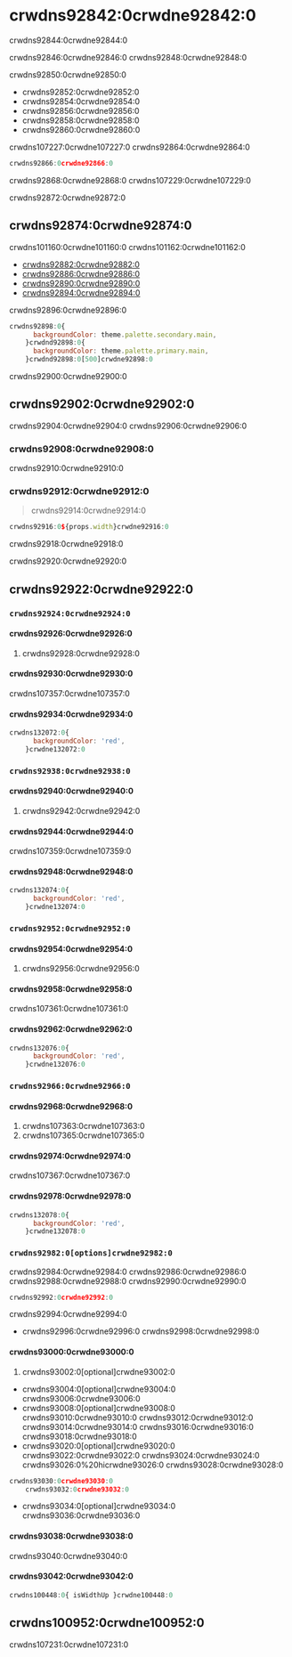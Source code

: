 # crwdns92842:0crwdne92842:0

<p class="description">crwdns92844:0crwdne92844:0</p>

crwdns92846:0crwdne92846:0 crwdns92848:0crwdne92848:0

crwdns92850:0crwdne92850:0

- crwdns92852:0crwdne92852:0
- crwdns92854:0crwdne92854:0
- crwdns92856:0crwdne92856:0
- crwdns92858:0crwdne92858:0
- crwdns92860:0crwdne92860:0

crwdns107227:0crwdne107227:0 crwdns92864:0crwdne92864:0

```js
crwdns92866:0crwdne92866:0
```

crwdns92868:0crwdne92868:0 crwdns107229:0crwdne107229:0

crwdns92872:0crwdne92872:0

## crwdns92874:0crwdne92874:0

crwdns101160:0crwdne101160:0 crwdns101162:0crwdne101162:0

- [crwdns92882:0crwdne92882:0](crwdns92880:0crwdne92880:0)
- [crwdns92886:0crwdne92886:0](crwdns92884:0crwdne92884:0)
- [crwdns92890:0crwdne92890:0](crwdns92888:0crwdne92888:0)
- [crwdns92894:0crwdne92894:0](crwdns92892:0crwdne92892:0)

crwdns92896:0crwdne92896:0

```jsx
crwdns92898:0{
      backgroundColor: theme.palette.secondary.main,
    }crwdnd92898:0{
      backgroundColor: theme.palette.primary.main,
    }crwdnd92898:0[500]crwdne92898:0
```

crwdns92900:0crwdne92900:0

## crwdns92902:0crwdne92902:0

crwdns92904:0crwdne92904:0 crwdns92906:0crwdne92906:0

### crwdns92908:0crwdne92908:0

crwdns92910:0crwdne92910:0

### crwdns92912:0crwdne92912:0

> crwdns92914:0crwdne92914:0

```jsx
crwdns92916:0${props.width}crwdne92916:0
```

crwdns92918:0crwdne92918:0

crwdns92920:0crwdne92920:0

## crwdns92922:0crwdne92922:0

### `crwdns92924:0crwdne92924:0`

#### crwdns92926:0crwdne92926:0

1. crwdns92928:0crwdne92928:0

#### crwdns92930:0crwdne92930:0

crwdns107357:0crwdne107357:0

#### crwdns92934:0crwdne92934:0

```js
crwdns132072:0{
      backgroundColor: 'red',
    }crwdne132072:0
```

### `crwdns92938:0crwdne92938:0`

#### crwdns92940:0crwdne92940:0

1. crwdns92942:0crwdne92942:0

#### crwdns92944:0crwdne92944:0

crwdns107359:0crwdne107359:0

#### crwdns92948:0crwdne92948:0

```js
crwdns132074:0{
      backgroundColor: 'red',
    }crwdne132074:0
```

### `crwdns92952:0crwdne92952:0`

#### crwdns92954:0crwdne92954:0

1. crwdns92956:0crwdne92956:0

#### crwdns92958:0crwdne92958:0

crwdns107361:0crwdne107361:0

#### crwdns92962:0crwdne92962:0

```js
crwdns132076:0{
      backgroundColor: 'red',
    }crwdne132076:0
```

### `crwdns92966:0crwdne92966:0`

#### crwdns92968:0crwdne92968:0

1. crwdns107363:0crwdne107363:0
2. crwdns107365:0crwdne107365:0

#### crwdns92974:0crwdne92974:0

crwdns107367:0crwdne107367:0

#### crwdns92978:0crwdne92978:0

```js
crwdns132078:0{
      backgroundColor: 'red',
    }crwdne132078:0
```

### `crwdns92982:0[options]crwdne92982:0`

crwdns92984:0crwdne92984:0 crwdns92986:0crwdne92986:0 crwdns92988:0crwdne92988:0 crwdns92990:0crwdne92990:0

```ts
crwdns92992:0crwdne92992:0
```

crwdns92994:0crwdne92994:0

- crwdns92996:0crwdne92996:0 crwdns92998:0crwdne92998:0

#### crwdns93000:0crwdne93000:0

1. crwdns93002:0[optional]crwdne93002:0 
  - crwdns93004:0[optional]crwdne93004:0 crwdns93006:0crwdne93006:0
  - crwdns93008:0[optional]crwdne93008:0 crwdns93010:0crwdne93010:0 crwdns93012:0crwdne93012:0 crwdns93014:0crwdne93014:0 crwdns93016:0crwdne93016:0 crwdns93018:0crwdne93018:0
  - crwdns93020:0[optional]crwdne93020:0 crwdns93022:0crwdne93022:0 crwdns93024:0crwdne93024:0 crwdns93026:0%20hicrwdne93026:0 crwdns93028:0crwdne93028:0

```js
crwdns93030:0crwdne93030:0
    crwdns93032:0crwdne93032:0
```

- crwdns93034:0[optional]crwdne93034:0 crwdns93036:0crwdne93036:0

#### crwdns93038:0crwdne93038:0

crwdns93040:0crwdne93040:0

#### crwdns93042:0crwdne93042:0

```jsx
crwdns100448:0{ isWidthUp }crwdne100448:0
```

## crwdns100952:0crwdne100952:0

crwdns107231:0crwdne107231:0